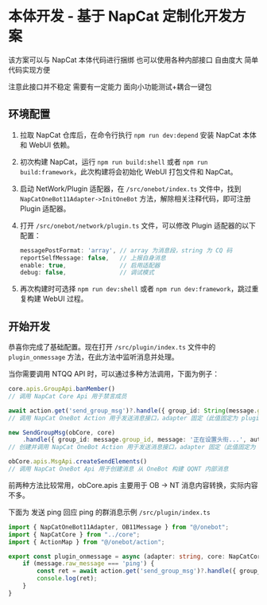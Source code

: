 # 本体开发 - 基于 NapCat 定制化开发方案 <Badge type="tip" text="V4" />
该方案可以与 NapCat 本体代码进行捆绑 也可以使用各种内部接口 自由度大 简单代码实现方便

注意此接口并不稳定 需要有一定能力 面向小功能测试+耦合一键包

## 环境配置

1. 拉取 NapCat 仓库后，在命令行执行 `npm run dev:depend` 安装 NapCat 本体和 WebUI 依赖。
2. 初次构建 NapCat，运行 `npm run build:shell` 或者 `npm run build:framework`，此次构建将会初始化 WebUI 打包文件和 NapCat。
3. 启动 NetWork/Plugin 适配器，在 `/src/onebot/index.ts` 文件中，找到 `NapCatOneBot11Adapter->InitOneBot` 方法，解除相关注释代码，即可注册 Plugin 适配器。
4. 打开 `/src/onebot/network/plugin.ts` 文件，可以修改 Plugin 适配器的以下配置：

    ```typescript
    messagePostFormat: 'array', // array 为消息段，string 为 CQ 码
    reportSelfMessage: false,   // 上报自身消息
    enable: true,               // 启用适配器
    debug: false,               // 调试模式
    ```

5. 再次构建时可选择 `npm run dev:shell` 或者 `npm run dev:framework`，跳过重复构建 WebUI 过程。

## 开始开发

恭喜你完成了基础配置。现在打开 `/src/plugin/index.ts` 文件中的 `plugin_onmessage` 方法，在此方法中监听消息并处理。

当你需要调用 NTQQ API 时，可以通过多种方法调用，下面为例子：

```typescript
core.apis.GroupApi.banMember()
// 调用 NapCat Core Api 用于禁言成员

await action.get('send_group_msg')?.handle({ group_id: String(message.group_id), message: 'pong' }, adapter, instance.config);
// 调用 NapCat OneBot Action 用于发送消息接口，adapter 固定（此值固定为 plugin 用于标记适配器） 功能与下面的几乎无差异

new SendGroupMsg(obCore, core)
    .handle({ group_id: message.group_id, message: '正在设置头衔...', auto_escape: false }, adapter, instance.config);
// 创建并调用 NapCat OneBot Action 用于发送消息接口，adapter 固定（此值固定为 plugin 用于标记适配器）

obCore.apis.MsgApi.createSendElements()
// 调用 NapCat OneBot Api 用于创建消息 从 OneBot 构建 QQNT 内部消息
```

前两种方法比较常用，obCore.apis 主要用于 OB -> NT 消息内容转换，实际内容不多。 

下面为 发送 ping 回应 ping 的群消息示例 `/src/plugin/index.ts` 
```typescript
import { NapCatOneBot11Adapter, OB11Message } from "@/onebot";
import { NapCatCore } from "../core";
import { ActionMap } from "@/onebot/action";

export const plugin_onmessage = async (adapter: string, core: NapCatCore, obCtx: NapCatOneBot11Adapter, message: OB11Message, action: ActionMap, instance: OB11PluginAdapter) => {
    if (message.raw_message === 'ping') {
        const ret = await action.get('send_group_msg')?.handle({ group_id: String(message.group_id), message: 'pong' }, adapter, instance.config);
        console.log(ret);
    }
}

```